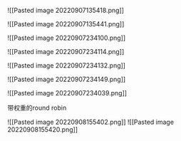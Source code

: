 ![[Pasted image 20220907135418.png]]







![[Pasted image 20220907135441.png]]


![[Pasted image 20220907234100.png]]


![[Pasted image 20220907234114.png]]

![[Pasted image 20220907234132.png]]


![[Pasted image 20220907234149.png]]






![[Pasted image 20220907234039.png]]



带权重的round robin

![[Pasted image 20220908155402.png]]
![[Pasted image 20220908155420.png]]
























